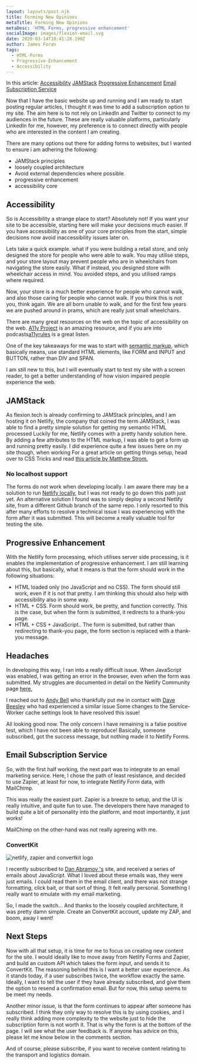 ```yaml
---
layout: layouts/post.njk
title: Forming New Opinions
metaTitle: Forming New Opinions
metaDesc: 'HTML Forms, progressive enhancement'
socialImage: images/flexion-email.svg
date: 2020-03-14T10:41:28.190Z
author: James Foran
tags:
  - HTML-Forms
  - Progressive-Enhancement
  - Accessibility
---
```

In this article:
[Accessibility](#heading-accessibility)
[JAMStack](#heading-jamstack)
[Progressive Enhancement](#heading-progressive-enhancement)
[Email Subscription Service](#heading-email-subscription-service)

Now that I have the basic website up and running and I am ready to start posting regular articles, I thought it was time to add a subscription option to my site. The aim here is to not rely on LinkedIn and Twitter to connect to my audiences in the future. These are really valuable platforms, particularly LinkedIn for me, however, my preference is to connect directly with people who are interested in the content I am creating.

There are many options out there for adding forms to websites, but I wanted to ensure i am adhering the following:
- JAMStack principles
- loosely coupled architecture
- Avoid external dependencies where possible.
- progressive enhancement
- accessibility core

## Accessibility

So is Accessibility a strange place to start? Absolutely not! If you want your site to be accessible, starting here will make your decisions much easier. If you have accessibility as one of your core principles from the start, simple decisions now avoid inaccessibility issues later on. 

Lets take a quick example. what if you were building a retail store, and only designed the store for people who were able to walk. You may utilise steps, and your store layout may prevent people who are in wheelchairs from navigating the store easily. What if instead, you designed store with wheelchair access in mind. You avoided steps, and you utilised ramps where required.

Now, your store is a much better experience for people who cannot walk, and also those caring for people who cannot walk. If you think this is not you, think again. We are all born unable to walk, and for the first few years we are pushed around in prams, which are really just small wheelchairs.

There are many great resources on the web on the topic of accessibility on the web. [A11y Project](https://a11yproject.com/) is an amazing resource, and if you are into podcasts[a11yrules](https://a11yrules.com) is a great listen. 

One of the key takeaways for me was to start with [semantic markup](https://en.wikipedia.org/wiki/Semantic_HTML), which basically means, use standard HTML elements, like FORM and INPUT and BUTTON, rather than DIV and SPAN.

I am still new to this, but I will eventually start to test my site with a screen reader, to get a better understanding of how vision impaired people experience the web.

## JAMStack 

As flexion.tech is already confirming to JAMStack principles, and I am hosting it on Netlify, the company that coined the term JAMStack, I was able to find a pretty simple solution for getting my semantic HTML processed 
Luckily for me, Netlify comes with a pretty handy solution here. By adding a few attributes to the HTML markup, I was able to get a form up and running pretty easily. I did experience quite a few issues here on my site though, when working  For a great article on getting things setup, head over to CSS Tricks and read [this article by Matthew Strom.](https://css-tricks.com/using-netlify-forms-and-netlify-functions-to-build-an-email-sign-up-widget/)

### No localhost support

The forms do not work when developing locally. I am aware there may be a solution to run [Netlify locally](https://www.netlify.com/products/dev/), but I was not ready to go down this path just yet. An alternative solution I found was to simply deploy a second Netlify site, from a different Github branch of the same repo. I only resorted to this after many efforts to resolve a technical issue I was experiencing with the form after it was submitted. This will become a really valuable tool for testing the site.

## Progressive Enhancement

With the Netlify form processing, which utilises server side processing, is it enables the implementation of  progressive enhancement. I am still learning about this, but basically, what it means is that the form should work in the following situations:

* HTML loaded only (no JavaScript and no CSS). The form should still work, even if it is not that pretty. I am thinking this should also help with accessibility also in some way. 
* HTML + CSS. Form should work, be pretty, and function correctly. This is the case, but when the form is submitted, it redirects to a thank-you page.
* HTML + CSS + JavaScript.. The form is submitted, but rather than redirecting to thank-you page,  the form section is replaced with a thank-you message. 

## Headaches

In developing this way, I ran into a really difficult issue. When JavaScript was enabled, I was getting an error in the browser, even when the form was submitted. My struggles are documented in detail on the Netlify Community page [here.](https://community.netlify.com/t/form-submission-working-but-action-path-is-not-working/9902/11)

I reached out to [Andy Bell](https://twitter.com/hankchizljaw) who thankfully put me in contact with [Dave Beesley](https://twitter.com/davebeesley) who had experienced a similar issue Some changes to the Service-Worker cache settings look to have resolved this issue!  

All looking good now. The only concern I have remaining is a false positive test, which I have not been able to reproduce! Basically, someone subscribed, got the success message, but nothing made it to Netlify Forms. 

## Email Subscription Service

So, with the first half working, the next part was to integrate to an email marketing service. Here, I chose the path of least resistance, and decided to use Zapier, at least for now, to integrate Netlify Form data, with MailChimp.

This was really the easiest part. Zapier is a breeze to setup, and the UI is really intuitive, and quite fun to use. The developers there have managed to build quite a bit of personality into the platform, and most importantly, it just works! 

MailChimp on the other-hand was not really agreeing with me. 

### ConvertKit

![netlify, zapier and convertkit logo](/images/subscriber-list.png)

I recently subscribed to [Dan Abramov 's]([overreacted.io](mailto:dan@overreacted.io)) site, and received a series of emails about JavaScript. What I loved about these emails was, they were just emails. I could read them in the email client, and there was not strange formatting, click bait, or that sort of thing. It felt really personal. Something I really want to emulate with my email marketing.

So, I made the switch... And thanks to the loosely coupled architecture, it was pretty damn simple. Create an ConvertKit account, update my ZAP, and boom, away I went! 

## Next Steps

Now with all that setup, it is time for me to focus on creating new content for the site. I would ideally like to move away from Netlify Forms and Zapier, and build an custom API which takes the form input, and sends it to ConvertKit. The reasoning behind this is I want a better user experience.  As it stands today, if a user subscribes twice, the workflow exactly the same. Ideally, I want to tell the user if they have already subscribed, and give them the option to resend a confirmation email.  But for now, this setup seems to be meet my needs.

Another minor issue, is that the form continues to appear after someone has subscribed. I think they only way to resolve this is by using cookies, and I really think adding more complexity to the website just to hide the subscription form is not worth it. That is why the form is at the bottom of the page. I will see what the user feedback is. If anyone has advice on this, please let me know below in the comments section. 

And of course, please subscribe, if you want to receive content relating to the transport and logistics domain. 